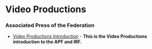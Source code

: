# Video Productions
### Associated Press of the Federation

- [Video Productions Introduction](https://www.youtube.com/watch?v=oMjnbXpODi0&feature=youtu.be) - **This is the Video Productions introduction to the APF and IRF.**

